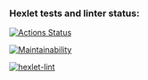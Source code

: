 ### Hexlet tests and linter status:
[![Actions Status](https://github.com/AlexanderIzmailov/python-project-lvl1/workflows/hexlet-check/badge.svg)](https://github.com/AlexanderIzmailov/python-project-lvl1/actions)

[![Maintainability](https://api.codeclimate.com/v1/badges/df66c0cbbeca7d822f23/maintainability)](https://codeclimate.com/github/AlexanderIzmailov/python-project-lvl1/maintainability)

[![hexlet-lint](https://github.com/AlexanderIzmailov/python-project-lvl1/actions/workflows/hexlet-lint.yml/badge.svg)](https://github.com/AlexanderIzmailov/python-project-lvl1/actions/workflows/hexlet-lint.yml)